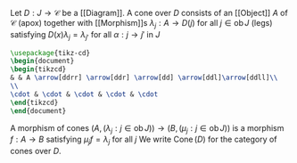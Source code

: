 Let $D:J\to \mathcal{C}$ be a [[Diagram]].
A cone over $D$ consists of an [[Object]] $A$ of $\mathcal{C}$ (apox)
together with [[Morphism]]s $\lambda_{j}:A\to D(j)$ for all $j\in \operatorname{ob}J$ (legs)
satisfying $D(x)\lambda_{j}=\lambda_{j'}$ for all $\alpha:j\to j'$ in $J$
```tikz
\usepackage{tikz-cd}
\begin{document}
\begin{tikzcd}
& & A \arrow[ddrr] \arrow[ddr] \arrow[dd] \arrow[ddl]\arrow[ddll]\\
\\
\cdot & \cdot & \cdot & \cdot & \cdot
\end{tikzcd}
\end{document}
```
A morphism of cones $(A,(\lambda_{j}:j\in \operatorname{ob}J))\to(B,(\mu_{j}:j\in \operatorname{ob}J))$
is a morphism $f:A\to B$ satisfying $\mu_{j}f=\lambda_{j}$ for all $j$ 
We write $\operatorname{Cone}(D)$ for the category of cones over $D$.

